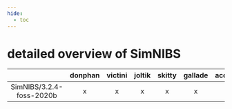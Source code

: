 ```yaml
---
hide:
  - toc
---
```


detailed overview of SimNIBS
============================

| |donphan|victini|joltik|skitty|gallade|accelgor|swalot|doduo|
| :---: | :---: | :---: | :---: | :---: | :---: | :---: | :---: | :---: |
|SimNIBS/3.2.4-foss-2020b|x|x|x|x|x|-|x|x|

